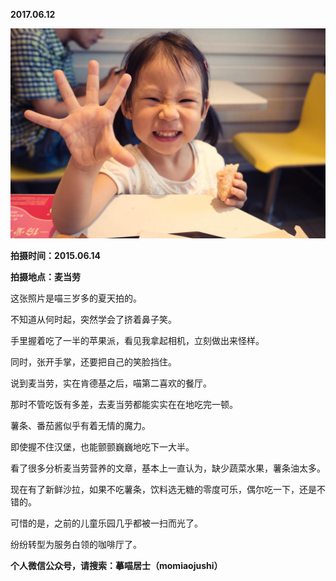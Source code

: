 
          
            
**2017.06.12**



![](img/51001-5b66549fc21231cf.jpg)




**拍摄时间：2015.06.14**

**拍摄地点：麦当劳**

这张照片是喵三岁多的夏天拍的。

不知道从何时起，突然学会了挤着鼻子笑。

手里握着吃了一半的苹果派，看见我拿起相机，立刻做出来怪样。

同时，张开手掌，还要把自己的笑脸挡住。

说到麦当劳，实在肯德基之后，喵第二喜欢的餐厅。

那时不管吃饭有多差，去麦当劳都能实实在在地吃完一顿。

薯条、番茄酱似乎有着无情的魔力。

即使握不住汉堡，也能颤颤巍巍地吃下一大半。

看了很多分析麦当劳营养的文章，基本上一直认为，缺少蔬菜水果，薯条油太多。

现在有了新鲜沙拉，如果不吃薯条，饮料选无糖的零度可乐，偶尔吃一下，还是不错的。

可惜的是，之前的儿童乐园几乎都被一扫而光了。

纷纷转型为服务白领的咖啡厅了。


**个人微信公众号，请搜索：摹喵居士（momiaojushi）**

          
        